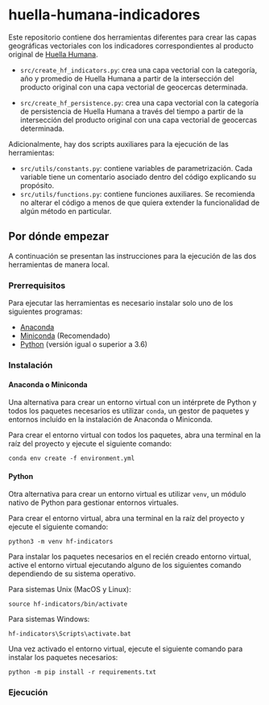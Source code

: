 # huella-humana-indicadores

Este repositorio contiene dos herramientas diferentes para crear las capas geográficas vectoriales con los indicadores correspondientes al producto original de [Huella Humana](https://doi.org/10.1016/j.ecolind.2020.106630). 

* `src/create_hf_indicators.py`: crea una capa vectorial con la categoría, año y promedio de Huella Humana a partir de la intersección del producto original con una capa vectorial de geocercas determinada.

* `src/create_hf_persistence.py`: crea una capa vectorial con la categoría de persistencia de Huella Humana a través del tiempo a partir de la intersección del producto original con una capa vectorial de geocercas determinada.

Adicionalmente, hay dos scripts auxiliares para la ejecución de las herramientas:

* `src/utils/constants.py`: contiene variables de parametrización. Cada variable tiene un comentario asociado dentro del código explicando su propósito.
* `src/utils/functions.py`: contiene funciones auxiliares. Se recomienda no alterar el código a menos de que quiera extender la funcionalidad de algún método en particular.




## Por dónde empezar

A continuación se presentan las instrucciones para la ejecución de las dos herramientas de manera local.


### Prerrequisitos

Para ejecutar las herramientas es necesario instalar solo uno de los siguientes programas:

* [Anaconda](https://www.anaconda.com/products/individual)
* [Miniconda](https://docs.conda.io/en/latest/miniconda.html) (Recomendado)
* [Python](https://www.python.org/downloads/) (versión igual o superior a 3.6)


### Instalación

#### Anaconda o Miniconda
Una alternativa para crear un entorno virtual con un intérprete de Python y todos los paquetes necesarios es utilizar `conda`, un gestor de paquetes y entornos incluído en la instalación de Anaconda o Miniconda.

Para crear el entorno virtual con todos los paquetes, abra una terminal en la raíz del proyecto y ejecute el siguiente comando:

```
conda env create -f environment.yml
```

#### Python
Otra alternativa para crear un entorno virtual es utilizar `venv`, un módulo nativo de Python para gestionar entornos virtuales.

Para crear el entorno virtual, abra una terminal en la raíz del proyecto y ejecute el siguiente comando:

```
python3 -m venv hf-indicators
```

Para instalar los paquetes necesarios en el recién creado entorno virtual, active el entorno virtual ejecutando alguno de los siguientes comando dependiendo de su sistema operativo.

Para sistemas Unix (MacOS y Linux):
```
source hf-indicators/bin/activate
```

Para sistemas Windows:
```
hf-indicators\Scripts\activate.bat
```

Una vez activado el entorno virtual, ejecute el siguiente comando para instalar los paquetes necesarios:

```
python -m pip install -r requirements.txt
```


### Ejecución

